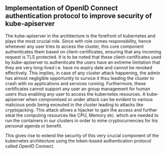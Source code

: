 ## Implementation of OpenID Connect authentication protocol to improve security of kube-apiserver

The kube-apiserver in the architecture is the forefront of kubernetes and plays the most crucial role. Since with role comes responsibility, hence whenever any user tries to access the cluster, this core component authenticates them based on client-certificates, ensuring that any incoming request is TLS protected. It is to be noted that these client-certificates used by kube-apiserver to authenticate the users have an extreme limitation that they are very long-lived i.e. have no expiry date and cannot be revoked effectively. This implies, in case of any cluster attack happening, the admin has almost negligible opportunity to survice it thsu leading the cluster to crash with no applications and services running. Furthermore, these certificates cannot support any user an group management for human users thus enabling any user to access the kubernetes resources. A kube-apiserver when compromised or under attack can be evident to various malicious pods being exceuted in the cluster leading to attacks like cryptojacking. This attack allows a hijacker to gain the access and further steal the computing resources like CPU, Memory etc. which are needed to run the containers in our clusters in order to mine cryptocurrencies for his personal agenda or benefit.

This gives rise to extend the security of this very crucial component of the kubernetes architecture using the token-based authentication protocol called OpenID Connect.
